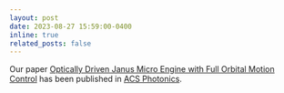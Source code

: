 ```yaml
---
layout: post
date: 2023-08-27 15:59:00-0400
inline: true
related_posts: false
---
```


Our paper [Optically Driven Janus Micro Engine with Full Orbital Motion Control](https://pubs.acs.org/doi/10.1021/acsphotonics.3c00630) has been published in [ACS Photonics](https://pubs.acs.org/journal/apchd5).
